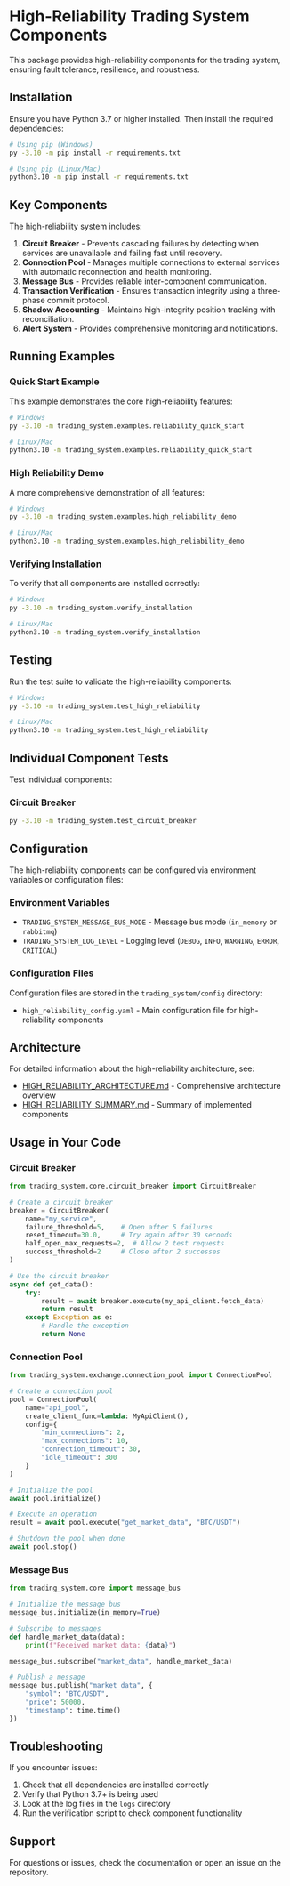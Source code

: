 # High-Reliability Trading System Components

This package provides high-reliability components for the trading system, ensuring fault tolerance, resilience, and robustness.

## Installation

Ensure you have Python 3.7 or higher installed. Then install the required dependencies:

```bash
# Using pip (Windows)
py -3.10 -m pip install -r requirements.txt

# Using pip (Linux/Mac)
python3.10 -m pip install -r requirements.txt
```

## Key Components

The high-reliability system includes:

1. **Circuit Breaker** - Prevents cascading failures by detecting when services are unavailable and failing fast until recovery.
2. **Connection Pool** - Manages multiple connections to external services with automatic reconnection and health monitoring.
3. **Message Bus** - Provides reliable inter-component communication.
4. **Transaction Verification** - Ensures transaction integrity using a three-phase commit protocol.
5. **Shadow Accounting** - Maintains high-integrity position tracking with reconciliation.
6. **Alert System** - Provides comprehensive monitoring and notifications.

## Running Examples

### Quick Start Example

This example demonstrates the core high-reliability features:

```bash
# Windows
py -3.10 -m trading_system.examples.reliability_quick_start

# Linux/Mac
python3.10 -m trading_system.examples.reliability_quick_start
```

### High Reliability Demo

A more comprehensive demonstration of all features:

```bash
# Windows
py -3.10 -m trading_system.examples.high_reliability_demo

# Linux/Mac
python3.10 -m trading_system.examples.high_reliability_demo
```

### Verifying Installation

To verify that all components are installed correctly:

```bash
# Windows
py -3.10 -m trading_system.verify_installation

# Linux/Mac
python3.10 -m trading_system.verify_installation
```

## Testing

Run the test suite to validate the high-reliability components:

```bash
# Windows
py -3.10 -m trading_system.test_high_reliability

# Linux/Mac
python3.10 -m trading_system.test_high_reliability
```

## Individual Component Tests

Test individual components:

### Circuit Breaker

```bash
py -3.10 -m trading_system.test_circuit_breaker
```

## Configuration

The high-reliability components can be configured via environment variables or configuration files:

### Environment Variables

- `TRADING_SYSTEM_MESSAGE_BUS_MODE` - Message bus mode (`in_memory` or `rabbitmq`)
- `TRADING_SYSTEM_LOG_LEVEL` - Logging level (`DEBUG`, `INFO`, `WARNING`, `ERROR`, `CRITICAL`)

### Configuration Files

Configuration files are stored in the `trading_system/config` directory:

- `high_reliability_config.yaml` - Main configuration file for high-reliability components

## Architecture

For detailed information about the high-reliability architecture, see:

- [HIGH_RELIABILITY_ARCHITECTURE.md](./HIGH_RELIABILITY_ARCHITECTURE.md) - Comprehensive architecture overview
- [HIGH_RELIABILITY_SUMMARY.md](./HIGH_RELIABILITY_SUMMARY.md) - Summary of implemented components

## Usage in Your Code

### Circuit Breaker

```python
from trading_system.core.circuit_breaker import CircuitBreaker

# Create a circuit breaker
breaker = CircuitBreaker(
    name="my_service",
    failure_threshold=5,    # Open after 5 failures
    reset_timeout=30.0,     # Try again after 30 seconds
    half_open_max_requests=2,  # Allow 2 test requests
    success_threshold=2     # Close after 2 successes
)

# Use the circuit breaker
async def get_data():
    try:
        result = await breaker.execute(my_api_client.fetch_data)
        return result
    except Exception as e:
        # Handle the exception
        return None
```

### Connection Pool

```python
from trading_system.exchange.connection_pool import ConnectionPool

# Create a connection pool
pool = ConnectionPool(
    name="api_pool",
    create_client_func=lambda: MyApiClient(),
    config={
        "min_connections": 2,
        "max_connections": 10,
        "connection_timeout": 30,
        "idle_timeout": 300
    }
)

# Initialize the pool
await pool.initialize()

# Execute an operation
result = await pool.execute("get_market_data", "BTC/USDT")

# Shutdown the pool when done
await pool.stop()
```

### Message Bus

```python
from trading_system.core import message_bus

# Initialize the message bus
message_bus.initialize(in_memory=True)

# Subscribe to messages
def handle_market_data(data):
    print(f"Received market data: {data}")

message_bus.subscribe("market_data", handle_market_data)

# Publish a message
message_bus.publish("market_data", {
    "symbol": "BTC/USDT",
    "price": 50000,
    "timestamp": time.time()
})
```

## Troubleshooting

If you encounter issues:

1. Check that all dependencies are installed correctly
2. Verify that Python 3.7+ is being used
3. Look at the log files in the `logs` directory
4. Run the verification script to check component functionality

## Support

For questions or issues, check the documentation or open an issue on the repository. 
